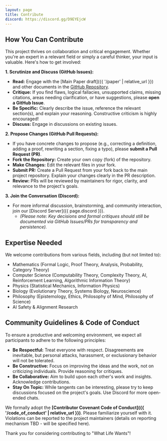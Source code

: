 ```yaml
---
layout: page
title: Contribute
discord: https://discord.gg/D9EYEjcW
---
```


## How You Can Contribute

This project thrives on collaboration and critical engagement. Whether you're an expert in a relevant field or simply a careful thinker, your input is valuable. Here's how to get involved:

**1. Scrutinize and Discuss (GitHub Issues):**

* **Read:** Engage with the [Main Paper draft]({{ '/paper' | relative_url }}) and other documents in the [GitHub Repository](https://github.com/WhatLifeWants/WhatLifeWants.github.io/).
* **Critique:** If you find flaws, logical fallacies, unsupported claims, missing citations, areas needing clarification, or have suggestions, please **open a GitHub Issue**.
* **Be Specific:** Clearly describe the issue, reference the relevant section(s), and explain your reasoning. Constructive criticism is highly encouraged!
* **Discuss:** Engage in discussions on existing issues.

**2. Propose Changes (GitHub Pull Requests):**

* If you have concrete changes to propose (e.g., correcting a definition, adding a proof, rewriting a section, fixing a typo), please **submit a Pull Request (PR)**.
* **Fork the Repository:** Create your own copy (fork) of the repository.
* **Make Changes:** Edit the relevant files in your fork.
* **Submit PR:** Create a Pull Request from your fork back to the main project repository. Explain your changes clearly in the PR description.
* **Review:** PRs will be reviewed by maintainers for rigor, clarity, and relevance to the project's goals.

**3. Join the Conversation (Discord):**

* For more informal discussion, brainstorming, and community interaction, join our [Discord Server]({{ page.discord }}).
    * *(Please note: Key decisions and formal critiques should still be documented via GitHub Issues/PRs for transparency and persistence).*

## Expertise Needed

We welcome contributions from various fields, including (but not limited to):

* Mathematics (Formal Logic, Proof Theory, Analysis, Probability, Category Theory)
* Computer Science (Computability Theory, Complexity Theory, AI, Reinforcement Learning, Algorithmic Information Theory)
* Physics (Statistical Mechanics, Information Physics)
* Biology (Evolutionary Theory, Systems Biology, Neuroscience)
* Philosophy (Epistemology, Ethics, Philosophy of Mind, Philosophy of Science)
* AI Safety & Alignment Research

## Community Guidelines & Code of Conduct

To ensure a productive and welcoming environment, we expect all participants to adhere to the following principles:

* **Be Respectful:** Treat everyone with respect. Disagreements are inevitable, but personal attacks, harassment, or exclusionary behavior will not be tolerated.
* **Be Constructive:** Focus on improving the ideas and the work, not on criticizing individuals. Provide reasoning for critiques.
* **Be Collaborative:** Aim to build upon each other's work and insights. Acknowledge contributions.
* **Stay On Topic:** While tangents can be interesting, please try to keep discussions focused on the project's goals. Use Discord for more open-ended chats.

We formally adopt the **[Contributor Covenant Code of Conduct]({{ '/code_of_conduct' | relative_url }})**. Please familiarize yourself with it. Violations can be reported to the project maintainers (details on reporting mechanism TBD - will be specified here).

Thank you for considering contributing to "What Life Wants"!
